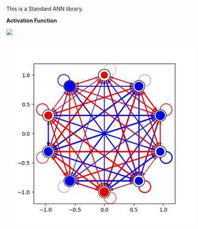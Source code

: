 This is a Standard ANN library.

**Activation Function**

<img src="https://render.githubusercontent.com/render/math?math=a^{t\p1}_{i}=\sigma \sum w_{ij} a^{t}_{j}">

<p align="center">
  <img src="standard_ANN.csv.png" />
</p>
